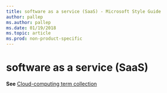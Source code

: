 ```yaml
---
title: software as a service (SaaS) - Microsoft Style Guide
author: pallep
ms.author: pallep
ms.date: 01/19/2018
ms.topic: article
ms.prod: non-product-specific
---
```


# software as a service (SaaS)

**See** [Cloud-computing term collection](/style-guide/a-z-word-list-term-collections/term-collections/cloud-computing-terms)
